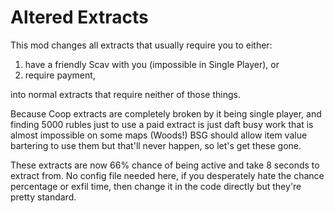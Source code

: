 # Altered Extracts

This mod changes all extracts that usually require you to either:
1. have a friendly Scav with you (impossible in Single Player), or
2. require payment,
   
into normal extracts that require neither of those things.

Because Coop extracts are completely broken by it being single player, and finding 5000 rubles just to use a paid extract is just daft busy work that is almost impossible on some maps (Woods!) BSG should allow item value bartering to use them but that'll never happen, so let's get these gone.

These extracts are now 66% chance of being active and take 8 seconds to extract from.
No config file needed here, if you desperately hate the chance percentage or exfil time, then change it in the code directly but they're pretty standard.